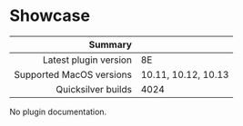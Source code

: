 # Showcase



 Summary                  | &nbsp; 
-------------------------:|:--------------------
 Latest plugin version    | 8E
 Supported MacOS versions | 10.11, 10.12, 10.13
 Quicksilver builds       | 4024


No plugin documentation.